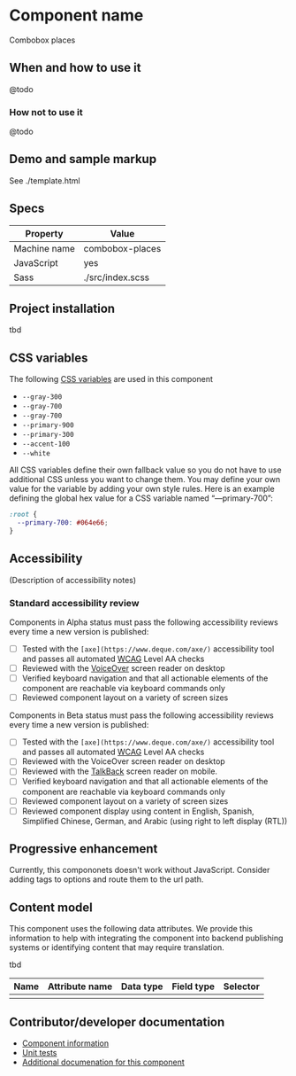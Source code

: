 # Component name

Combobox places

## When and how to use it

@todo

### How not to use it

@todo

## **Demo and sample markup**

See ./template.html

## Specs

| Property     | Value            |
| ------------ | ---------------- |
| Machine name | combobox-places  |
| JavaScript   | yes              |
| Sass         | ./src/index.scss |

## Project installation

tbd

## CSS variables

The following [CSS variables](https://developer.mozilla.org/en-US/docs/Web/CSS/Using_CSS_custom_properties) are used in this component

- `--gray-300`
- `--gray-700`
- `--gray-700`
- `--primary-900`
- `--primary-300`
- `--accent-100`
- `--white`

All CSS variables define their own fallback value so you do not have to use additional CSS unless you want to change them. You may define your own value for the variable by adding your own style rules. Here is an example defining the global hex value for a CSS variable named “—primary-700”:

```css
:root {
  --primary-700: #064e66;
}
```

## Accessibility

(Description of accessibility notes)

### Standard accessibility review

Components in Alpha status must pass the following accessibility reviews every time a new version is published:

- [ ] Tested with the `[axe](https://www.deque.com/axe/)` accessibility tool and passes all automated [WCAG](https://www.w3.org/TR/WCAG21/) Level AA checks
- [ ] Reviewed with the [VoiceOver](https://www.apple.com/voiceover/info/guide/_1121.html) screen reader on desktop
- [ ] Verified keyboard navigation and that all actionable elements of the component are reachable via keyboard commands only
- [ ] Reviewed component layout on a variety of screen sizes

Components in Beta status must pass the following accessibility reviews every time a new version is published:

- [ ] Tested with the `[axe](https://www.deque.com/axe/)` accessibility tool and passes all automated [WCAG](https://www.w3.org/TR/WCAG21/) Level AA checks
- [ ] Reviewed with the VoiceOver screen reader on desktop
- [ ] Reviewed with the [TalkBack](https://support.google.com/accessibility/android/answer/6283677?hl=en) screen reader on mobile.
- [ ] Verified keyboard navigation and that all actionable elements of the component are reachable via keyboard commands only
- [ ] Reviewed component layout on a variety of screen sizes
- [ ] Reviewed component display using content in English, Spanish, Simplified Chinese, German, and Arabic (using right to left display (RTL))

## Progressive enhancement

Currently, this compononets doesn't work without JavaScript. Consider adding <a> tags to options and route them to the url path.

## Content model

This component uses the following data attributes. We provide this information to help with integrating the component into backend publishing systems or identifying content that may require translation.

tbd

| Name | Attribute name | Data type | Field type | Selector |
| ---- | -------------- | --------- | ---------- | -------- |
|      |                |           |            |          |

## **Contributor/developer documentation**

- [Component information](https://github.com/cagov/design-system/blob/main/components/README.md)
- [Unit tests](https://github.com/cagov/design-system/blob/main/components/UNIT-TESTS.md)
- [Additional documenation for this component](./CONTRIBUTORS.md)
